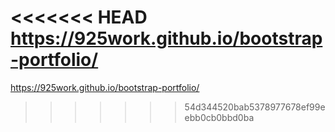 <<<<<<< HEAD
https://925work.github.io/bootstrap-portfolio/
=======
https://925work.github.io/bootstrap-portfolio/
>>>>>>> 54d344520bab5378977678ef99eebb0cb0bbd0ba
